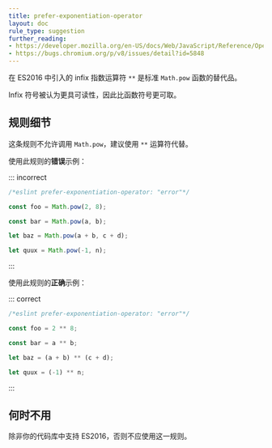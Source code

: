 ```yaml
---
title: prefer-exponentiation-operator
layout: doc
rule_type: suggestion
further_reading:
- https://developer.mozilla.org/en-US/docs/Web/JavaScript/Reference/Operators/Exponentiation
- https://bugs.chromium.org/p/v8/issues/detail?id=5848
---
```


在 ES2016 中引入的 infix 指数运算符 `**` 是标准 `Math.pow` 函数的替代品。

Infix 符号被认为更具可读性，因此比函数符号更可取。

## 规则细节

这条规则不允许调用 `Math.pow`，建议使用 `**` 运算符代替。

使用此规则的**错误**示例：

::: incorrect

```js
/*eslint prefer-exponentiation-operator: "error"*/

const foo = Math.pow(2, 8);

const bar = Math.pow(a, b);

let baz = Math.pow(a + b, c + d);

let quux = Math.pow(-1, n);
```

:::

使用此规则的**正确**示例：

::: correct

```js
/*eslint prefer-exponentiation-operator: "error"*/

const foo = 2 ** 8;

const bar = a ** b;

let baz = (a + b) ** (c + d);

let quux = (-1) ** n;
```

:::

## 何时不用

除非你的代码库中支持 ES2016，否则不应使用这一规则。
